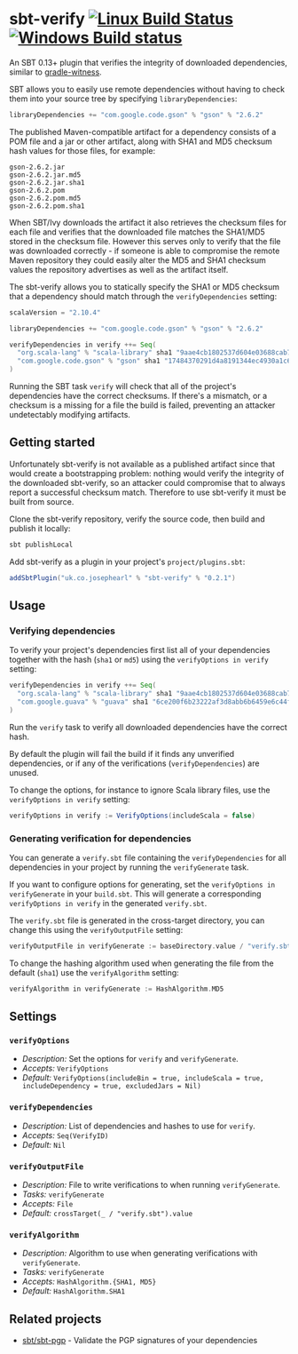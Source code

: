 # sbt-verify [![Linux Build Status](https://travis-ci.org/josephearl/sbt-verify.svg?branch=master)](https://travis-ci.org/josephearl/sbt-verify) [![Windows Build status](https://ci.appveyor.com/api/projects/status/8id30yqxiecak5qu?svg=true)](https://ci.appveyor.com/project/josephearl/sbt-verify)

An SBT 0.13+ plugin that verifies the integrity of downloaded dependencies, similar to [gradle-witness](https://github.com/WhisperSystems/gradle-witness).

SBT allows you to easily use remote dependencies without having to check them into your source tree by specifying `libraryDependencies`:

```scala
libraryDependencies += "com.google.code.gson" % "gson" % "2.6.2"
```

The published Maven-compatible artifact for a dependency consists of a POM file and a jar or other artifact, along with SHA1 and MD5 checksum hash values for those files, for example:

```
gson-2.6.2.jar
gson-2.6.2.jar.md5
gson-2.6.2.jar.sha1
gson-2.6.2.pom
gson-2.6.2.pom.md5
gson-2.6.2.pom.sha1
```

When SBT/Ivy downloads the artifact it also retrieves the checksum files for each file and verifies that the downloaded file matches the SHA1/MD5 stored in the checksum file.
However this serves only to verify that the file was downloaded correctly - if someone is able to compromise the remote Maven repository they could easily alter the MD5 and SHA1 checksum values the repository advertises as well as the artifact itself.

The sbt-verify allows you to statically specify the SHA1 or MD5 checksum that a dependency should match through the `verifyDependencies` setting:

```scala
scalaVersion = "2.10.4"

libraryDependencies += "com.google.code.gson" % "gson" % "2.6.2"

verifyDependencies in verify ++= Seq(
  "org.scala-lang" % "scala-library" sha1 "9aae4cb1802537d604e03688cab744ff47b31a7d",
  "com.google.code.gson" % "gson" sha1 "17484370291d4a8191344ec4930a1c655b1d15e2"
)
```

Running the SBT task `verify` will check that all of the project's dependencies have the correct checksums.
If there's a mismatch, or a checksum is a missing for a file the build is failed, preventing an attacker undetectably modifying artifacts.

## Getting started

Unfortunately sbt-verify is not available as a published artifact since that would create a bootstrapping problem: nothing would verify the integrity of the downloaded sbt-verify, so an attacker could compromise that to always report a successful checksum match. Therefore to use sbt-verify it must be built from source.

Clone the sbt-verify repository, verify the source code, then build and publish it locally:

```scala
sbt publishLocal
```

Add sbt-verify as a plugin in your project's `project/plugins.sbt`:

```scala
addSbtPlugin("uk.co.josephearl" % "sbt-verify" % "0.2.1")
```

## Usage

### Verifying dependencies

To verify your project's dependencies first list all of your dependencies together with the hash (`sha1` or `md5`) using the `verifyOptions in verify` setting:

```scala
verifyDependencies in verify ++= Seq(
  "org.scala-lang" % "scala-library" sha1 "9aae4cb1802537d604e03688cab744ff47b31a7d",
  "com.google.guava" % "guava" sha1 "6ce200f6b23222af3d8abb6b6459e6c44f4bb0e9"
)
```

Run the `verify` task to verify all downloaded dependencies have the correct hash.

By default the plugin will fail the build if it finds any unverified dependencies, or if any of the verifications (`verifyDependencies`) are unused.

To change the options, for instance to ignore Scala library files, use the `verifyOptions in verify` setting:

```scala
verifyOptions in verify := VerifyOptions(includeScala = false)
```

### Generating verification for dependencies

You can generate a `verify.sbt` file containing the `verifyDependencies` for all dependencies in your project by running the `verifyGenerate` task.

If you want to configure options for generating, set the `verifyOptions in verifyGenerate` in your `build.sbt`. This will generate a corresponding `verifyOptions in verify` in the generated `verify.sbt`.

The `verify.sbt` file is generated in the cross-target directory, you can change this using the `verifyOutputFile` setting:

```scala
verifyOutputFile in verifyGenerate := baseDirectory.value / "verify.sbt"
```

To change the hashing algorithm used when generating the file from the default (`sha1`) use the `verifyAlgorithm` setting:

```scala
verifyAlgorithm in verifyGenerate := HashAlgorithm.MD5
```

## Settings

### `verifyOptions`
* *Description:* Set the options for `verify` and `verifyGenerate`.
* *Accepts:* `VerifyOptions`
* *Default:* `VerifyOptions(includeBin = true, includeScala = true, includeDependency = true, excludedJars = Nil)`

### `verifyDependencies`
* *Description:* List of dependencies and hashes to use for `verify`.
* *Accepts:* `Seq(VerifyID)`
* *Default:* `Nil`

### `verifyOutputFile`
* *Description:* File to write verifications to when running `verifyGenerate`.
* *Tasks:* `verifyGenerate`
* *Accepts:* `File`
* *Default:* `crossTarget(_ / "verify.sbt").value`

### `verifyAlgorithm`
* *Description:* Algorithm to use when generating verifications with `verifyGenerate`.
* *Tasks:* `verifyGenerate`
* *Accepts:* `HashAlgorithm.{SHA1, MD5}`
* *Default:* `HashAlgorithm.SHA1`

## Related projects

* [sbt/sbt-pgp](https://github.com/sbt/sbt-pgp) - Validate the PGP signatures of your dependencies
